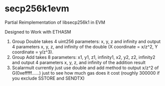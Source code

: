 # secp256k1evm
Partial Reimplementation of libsecp256k1 in EVM

Designed to Work with ETHASM

1. Group Double takes 4 uint256 parameters: x, y, z and infinity and output 4 parameters x, y, z, and infinity of the double (X coordinate = x/z^2, Y coordinate = y/z^3).
2. Group Add takes 8 parameters: x1, y1, z1, infinity1, x2, y2, z2, infinity2 and output 4 parameters x, y, z, and infinity of the addition result
3. Scalarmult currently just use double and add method to output x/z^2 of G(0xefffff......) just to see how much gas does it cost (roughly 300000 if you exclude SSTORE and SENDTX)
